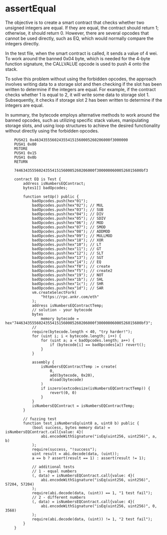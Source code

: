 # assertEqual

The objective is to create a smart contract that checks whether two unsigned integers are equal. If they are equal, the contract should return 1; otherwise, it should return 0. However, there are several opcodes that cannot be used directly, such as EQ, which would normally compare the integers directly.

In the test file, when the smart contract is called, it sends a value of 4 wei. To work around the banned 0x04 byte, which is needed for the 4-byte function signature, the CALLVALUE opcode is used to push 4 onto the stack.

To solve this problem without using the forbidden opcodes, the approach involves writing data to a storage slot and then checking if the slot has been written to determine if the integers are equal. For example, if the contract checks whether 1 is equal to 2, it will write some data to storage slot 1. Subsequently, it checks if storage slot 2 has been written to determine if the integers are equal.

In summary, the bytecode employs alternative methods to work around the banned opcodes, such as utilizing specific stack values, manipulating storage slots, and using loop structures to achieve the desired functionality without directly using the forbidden opcodes.

```
    PUSH21 0x4634355560243554151560005260206000f3000000
    PUSH1 0x00
    MSTORE
    PUSH1 0x15
    PUSH1 0x0b
    RETURN

    744634355560243554151560005260206000f30000006000526015600bf3
```


```
    contract EQ is Test {
        address isNumbersEQContract;
        bytes1[] badOpcodes;

        function setUp() public {
            badOpcodes.push(hex"01");
            badOpcodes.push(hex"02"); // MUL
            badOpcodes.push(hex"03"); // SUB
            badOpcodes.push(hex"04"); // DIV
            badOpcodes.push(hex"05"); // SDIV
            badOpcodes.push(hex"06"); // MOD
            badOpcodes.push(hex"07"); // SMOD
            badOpcodes.push(hex"08"); // ADDMOD
            badOpcodes.push(hex"09"); // MULLMOD
            badOpcodes.push(hex"18"); // XOR
            badOpcodes.push(hex"10"); // LT
            badOpcodes.push(hex"11"); // GT
            badOpcodes.push(hex"12"); // SLT
            badOpcodes.push(hex"13"); // SGT
            badOpcodes.push(hex"14"); // EQ
            badOpcodes.push(hex"f0"); // create
            badOpcodes.push(hex"f5"); // create2
            badOpcodes.push(hex"19"); // NOT
            badOpcodes.push(hex"1b"); // SHL
            badOpcodes.push(hex"1c"); // SHR
            badOpcodes.push(hex"1d"); // SAR
            vm.createSelectFork(
                "https://rpc.ankr.com/eth"
            );
            address isNumbersEQContractTemp;
            // solution - your bytecode
            bytes
                memory bytecode = hex"744634355560243554151560005260206000f30000006000526015600bf3";
            //
            require(bytecode.length < 40, "try harder!");
            for (uint i; i < bytecode.length; i++) {
                for (uint a; a < badOpcodes.length; a++) {
                    if (bytecode[i] == badOpcodes[a]) revert();
                }
            }

            assembly {
                isNumbersEQContractTemp := create(
                    0,
                    add(bytecode, 0x20),
                    mload(bytecode)
                )
                if iszero(extcodesize(isNumbersEQContractTemp)) {
                    revert(0, 0)
                }
            }
            isNumbersEQContract = isNumbersEQContractTemp;
        }

        // fuzzing test
        function test_isNumbersEq(uint8 a, uint8 b) public {
            (bool success, bytes memory data) = isNumbersEQContract.call{value: 4}(
                abi.encodeWithSignature("isEq(uint256, uint256)", a, b)
            );
            require(success, "!success");
            uint result = abi.decode(data, (uint));
            a == b ? assert(result == 1) : assert(result != 1);

            // additional tests
            // 1 - equal numbers
            (, data) = isNumbersEQContract.call{value: 4}(
                abi.encodeWithSignature("isEq(uint256, uint256)", 57204, 57204)
            );
            require(abi.decode(data, (uint)) == 1, "1 test fail");
            // 2 - different numbers
            (, data) = isNumbersEQContract.call{value: 4}(
                abi.encodeWithSignature("isEq(uint256, uint256)", 0, 3568)
            );
            require(abi.decode(data, (uint)) != 1, "2 test fail");
        }
    }
```
